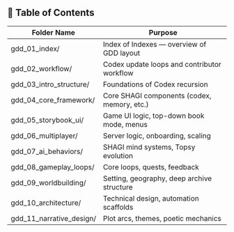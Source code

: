 ## 📘 Table of Contents

| Folder Name                | Purpose                                     |
|---------------------------|---------------------------------------------|
| gdd_01_index/             | Index of Indexes — overview of GDD layout   |
| gdd_02_workflow/          | Codex update loops and contributor workflow |
| gdd_03_intro_structure/   | Foundations of Codex recursion               |
| gdd_04_core_framework/    | Core SHAGI components (codex, memory, etc.) |
| gdd_05_storybook_ui/      | Game UI logic, top-down book mode, menus    |
| gdd_06_multiplayer/       | Server logic, onboarding, scaling           |
| gdd_07_ai_behaviors/      | SHAGI mind systems, Topsy evolution         |
| gdd_08_gameplay_loops/    | Core loops, quests, feedback                 |
| gdd_09_worldbuilding/     | Setting, geography, deep archive structure  |
| gdd_10_architecture/      | Technical design, automation scaffolds      |
| gdd_11_narrative_design/  | Plot arcs, themes, poetic mechanics         |
